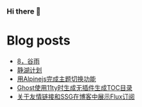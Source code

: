 ### Hi there 👋

<!--
**rebron1900/rebron1900** is a ✨ _special_ ✨ repository because its `README.md` (this file) appears on your GitHub profile.

Here are some ideas to get you started:

- 🔭 I’m currently working on ...
- 🌱 I’m currently learning ...
- 👯 I’m looking to collaborate on ...
- 🤔 I’m looking for help with ...
- 💬 Ask me about ...
- 📫 How to reach me: ...
- 😄 Pronouns: ...
- ⚡ Fun fact: ...
-->



# Blog posts
<!-- BLOG-POST-LIST:START -->
- [8，谷雨](https://1900.live/8-gu-yu/)
- [静湖计划](https://1900.live/jing-hu-ji-hua/)
- [用Alpinejs完成主题切换功能](https://1900.live/yong-alpinejswan-cheng-zhu-ti-qie-huan-gong-neng/)
- [Ghost使用11ty时生成无插件生成TOC目录](https://1900.live/ghostshi-yong-11tyshi-sheng-cheng-tocmu-lu/)
- [关于友情链接和SSG在博客中展示Flux订阅](https://1900.live/ssgzai-bo-ke-zhong-zhan-shi-fluxding-yue/)
<!-- BLOG-POST-LIST:END -->
